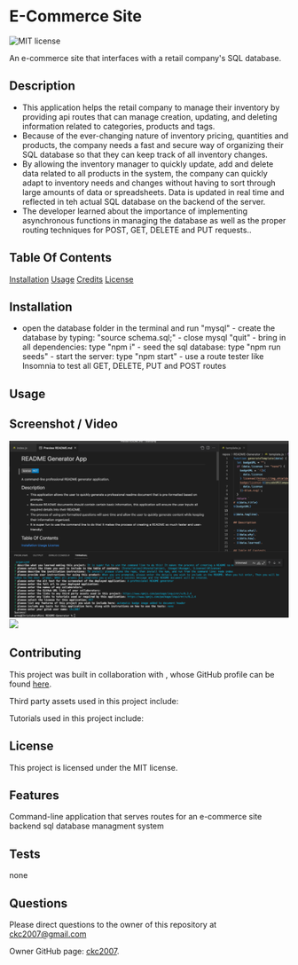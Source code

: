 
# E-Commerce Site
![MIT license](https://img.shields.io/badge/license-MIT-blue.svg)

An e-commerce site that interfaces with a retail company's SQL database.

## Description

- This application helps the retail company to manage their inventory by providing api routes that can manage creation, updating, and deleting information related to categories, products and tags. 
- Because of the ever-changing nature of inventory pricing, quantities and products, the company needs a fast and secure way of organizing their SQL database so that they can keep track of all inventory changes. 
- By allowing the inventory manager to quickly update, add and delete data related to all products in the system, the company can quickly adapt to inventory needs and changes without having to sort through large amounts of data or spreadsheets. Data is updated in real time and reflected in teh actual SQL database on the backend of the server. 
- The developer learned about the importance of implementing asynchronous functions in managing the database as well as the proper routing techniques for POST, GET, DELETE and PUT requests..

## Table Of Contents

[Installation](#installation)
[Usage](#usage)
[Credits](#credits)
[License](#license)

## Installation

- open the database folder in the terminal and run "mysql" - create the database by typing: "source schema.sql;" - close mysql "quit" - bring in all dependencies: type "npm i" - seed the sql database: type "npm run seeds"  - start the server: type "npm start" - use a route tester like Insomnia to test all GET, DELETE, PUT and POST routes

## Usage



## Screenshot / Video

![screenshot](./assets/images/screenshot.png)
![]( "")

## Contributing

This project was built in collaboration with ,
whose GitHub profile can be found [here]().

Third party assets used in this project include:


Tutorials used in this project include:


## License

This project is licensed under the MIT license.

## Features

Command-line application that serves routes for an e-commerce site backend sql database managment system

## Tests

none

## Questions

Please direct questions to the owner of this repository at ckc2007@gmail.com

Owner GitHub page:
[ckc2007](
https://github.com/ckc2007).
